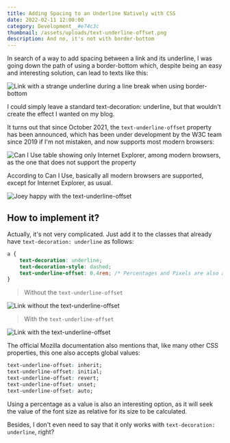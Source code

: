 ```yaml
---
title: Adding Spacing to an Underline Natively with CSS
date: 2022-02-11 12:00:00
category: Development__#e74c3c
thumbnail: /assets/uploads/text-underline-offset.png
description: And no, it's not with border-bottom
---
```

In search of a way to add spacing between a link and its underline, I was going down the path of using a border-bottom which, despite being an easy and interesting solution, can lead to texts like this:

![Link with a strange underline during a line break when using border-bottom](/assets/uploads/screen-shot-2022-02-04-at-01.43.png "Link with a strange underline during a line break when using border-bottom")

I could simply leave a standard text-decoration: underline, but that wouldn't create the effect I wanted on my blog.

It turns out that since October 2021, the `text-underline-offset` property has been announced, which has been under development by the W3C team since 2019 if I'm not mistaken, and now supports most modern browsers:

![Can I Use table showing only Internet Explorer, among modern browsers, as the one that does not support the property](/assets/uploads/screen-shot-2022-02-04-at-01.47.09.png "Can I Use table showing only Internet Explorer, among modern browsers, as the one that does not support the property")

According to Can I Use, basically all modern browsers are supported, except for Internet Explorer, as usual.

![Joey happy with the text-underline-offset](/assets/uploads/joeynice.gif "Joey happy with the text-underline-offset")

## How to implement it?

Actually, it's not very complicated. Just add it to the classes that already have `text-decoration: underline` as follows:

```css
a {
	text-decoration: underline;
	text-decoration-style: dashed;
    text-underline-offset: 0.4rem; /* Percentages and Pixels are also accepted */
}
```

> Without the `text-underline-offset`

![Link without the text-underline-offset](/assets/uploads/screen-shot-2022-02-04-at-01.52.33.png "Link without the text-underline-offset")

> With the `text-underline-offset`

![Link with the text-underline-offset](/assets/uploads/screen-shot-2022-02-04-at-01.53.46.png "Link with the text-underline-offset")

The official Mozilla documentation also mentions that, like many other CSS properties, this one also accepts global values:

```css
text-underline-offset: inherit;
text-underline-offset: initial;
text-underline-offset: revert;
text-underline-offset: unset;
text-underline-offset: auto;
```

Using a percentage as a value is also an interesting option, as it will seek the value of the font size as relative for its size to be calculated.

Besides, I don't even need to say that it only works with `text-decoration: underline`, right?
